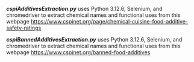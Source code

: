 ***cspiAdditivesExtraction.py*** uses Python 3.12.6, Selenium, and chromedriver to extract chemical names and functional uses from this webpage https://www.cspinet.org/page/chemical-cuisine-food-additive-safety-ratings


***cspiBannedAdditivesExtraction.py*** uses Python 3.12.6, Selenium, and chromedriver to extract chemical names and functional uses from this webpage https://www.cspinet.org/banned-food-additives
